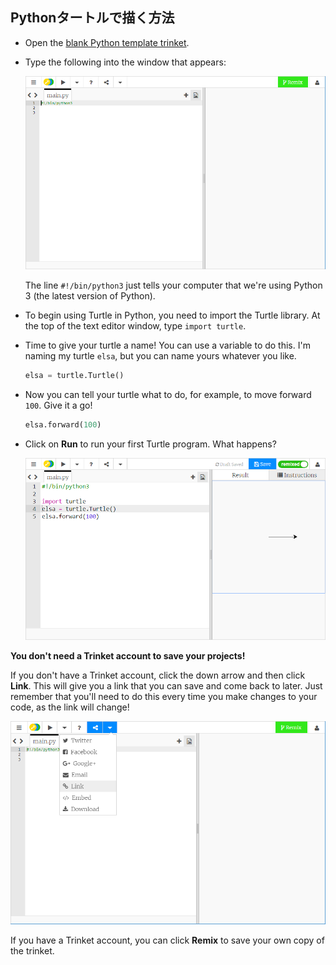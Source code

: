 ## Pythonタートルで描く方法

+ Open the [blank Python template trinket](http://jumpto.cc/python-new).

+ Type the following into the window that appears:
    
    ![screenshot](images/trinket.PNG)
    
    The line `#!/bin/python3` just tells your computer that we're using Python 3 (the latest version of Python).

+ To begin using Turtle in Python, you need to import the Turtle library. At the top of the text editor window, type `import turtle`.

+ Time to give your turtle a name! You can use a variable to do this. I'm naming my turtle `elsa`, but you can name yours whatever you like.
    
    ```python
    elsa = turtle.Turtle()
    ```

+ Now you can tell your turtle what to do, for example, to move forward `100`. Give it a go!
    
    ```python
    elsa.forward(100)
    ```

+ Click on **Run** to run your first Turtle program. What happens?
    
    ![](images/import-turtle.png)

**You don't need a Trinket account to save your projects!**

If you don't have a Trinket account, click the down arrow and then click **Link**. This will give you a link that you can save and come back to later. Just remember that you'll need to do this every time you make changes to your code, as the link will change!

![screenshot](images/trinket-link.PNG)

If you have a Trinket account, you can click **Remix** to save your own copy of the trinket.